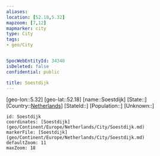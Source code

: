 ```yaml
---
aliases: 
location: [52.18,5.32]
mapzoom: [7,12] 
mapmarker: city 
type: City
tags:
- geo/City


SpocWebEntityId: 34340
isDeleted: false
confidential: public

title: Soestdijk
---
```

[geo-lon::5.32]
[geo-lat::52.18]
[name::Soestdijk]
[State::]
[Country::[Netherlands](geo/Continent/Europe/Netherlands.md)]
[StateId::]
[Population::]
[Unknown::]


```leaflet
id: Soestdijk
coordinates: [Soestdijk](geo/Continent/Europe/Netherlands/City/Soestdijk.md)
markerFile: [Soestdijk](geo/Continent/Europe/Netherlands/City/Soestdijk.md)
defaultZoom: 11 
maxZoom: 18
```


